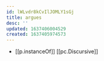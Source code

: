 ```yaml
---
id: lWLvdr8kCvIlJOMLY1sGj
title: argues
desc: ''
updated: 1637406004529
created: 1637405974573
---
```




- [[p.instanceOf]] [[pc.Discursive]]
